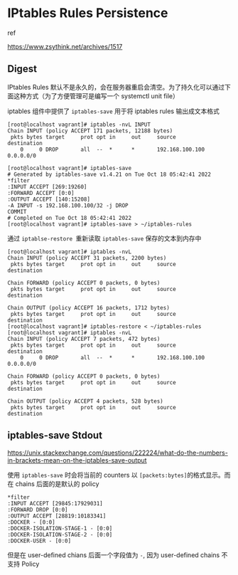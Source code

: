 # IPtables Rules Persistence

ref

https://www.zsythink.net/archives/1517

## Digest

IPtables Rules 默认不是永久的，会在服务器重启会清空。为了持久化可以通过下面这种方式（为了方便管理可是编写一个 systemctl unit file）

iptables 组件中提供了 `iptables-save` 用于将 iptables rules 输出成文本格式

```
[root@localhost vagrant]# iptables -nvL INPUT
Chain INPUT (policy ACCEPT 171 packets, 12188 bytes)
 pkts bytes target     prot opt in     out     source               destination         
    0     0 DROP       all  --  *      *       192.168.100.100      0.0.0.0/0

[root@localhost vagrant]# iptables-save
# Generated by iptables-save v1.4.21 on Tue Oct 18 05:42:41 2022
*filter
:INPUT ACCEPT [269:19260]
:FORWARD ACCEPT [0:0]
:OUTPUT ACCEPT [140:15208]
-A INPUT -s 192.168.100.100/32 -j DROP
COMMIT
# Completed on Tue Oct 18 05:42:41 2022
[root@localhost vagrant]# iptables-save > ~/iptables-rules
```

通过 `iptablse-restore `重新读取 `iptables-save` 保存的文本到内存中

```
[root@localhost vagrant]# iptables -nvL 
Chain INPUT (policy ACCEPT 31 packets, 2200 bytes)
 pkts bytes target     prot opt in     out     source               destination         

Chain FORWARD (policy ACCEPT 0 packets, 0 bytes)
 pkts bytes target     prot opt in     out     source               destination         

Chain OUTPUT (policy ACCEPT 16 packets, 1712 bytes)
 pkts bytes target     prot opt in     out     source               destination         
[root@localhost vagrant]# iptables-restore < ~/iptables-rules 
[root@localhost vagrant]# iptables -nvL 
Chain INPUT (policy ACCEPT 7 packets, 472 bytes)
 pkts bytes target     prot opt in     out     source               destination         
    0     0 DROP       all  --  *      *       192.168.100.100      0.0.0.0/0           

Chain FORWARD (policy ACCEPT 0 packets, 0 bytes)
 pkts bytes target     prot opt in     out     source               destination         

Chain OUTPUT (policy ACCEPT 4 packets, 528 bytes)
 pkts bytes target     prot opt in     out     source               destination
```

## iptables-save Stdout

https://unix.stackexchange.com/questions/222224/what-do-the-numbers-in-brackets-mean-on-the-iptables-save-output

使用 `iptables-save` 时会将当前的 counters 以 `[packets:bytes]`的格式显示。而在 chains 后面的是默认的 policy

```
*filter
:INPUT ACCEPT [29845:17929031]
:FORWARD DROP [0:0]
:OUTPUT ACCEPT [28819:10183341]
:DOCKER - [0:0]
:DOCKER-ISOLATION-STAGE-1 - [0:0]
:DOCKER-ISOLATION-STAGE-2 - [0:0]
:DOCKER-USER - [0:0]
```

但是在 user-defined chians 后面一个字段值为 `-`, 因为 user-defined chains 不支持 Policy
